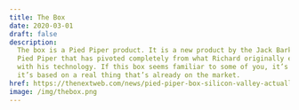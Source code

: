 ```yaml
---
title: The Box
date: 2020-03-01
draft: false
description:
  The box is a Pied Piper product. It is a new product by the Jack Barker-ran
  Pied Piper that has pivoted completely from what Richard originally envisioned
  with his technology. If this box seems familiar to some of you, it’s because
  it’s based on a real thing that’s already on the market.
href: https://thenextweb.com/news/pied-piper-box-silicon-valley-actually-based
image: /img/thebox.png
---
```

